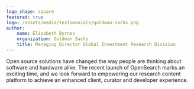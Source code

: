 ```yaml
---
logo_shape: square
featured: true
logo: /assets/media/testimonials/goldman-sachs.png
author: 
    name: Elizabeth Byrnes
    organization: Goldman Sachs
    title: Managing Director Global Investment Research Division
---
```


Open source solutions have changed the way people are thinking about software and hardware alike. The recent launch of OpenSearch marks an exciting time, and we look forward to empowering our research content platform to achieve an enhanced client, curator and developer experience.